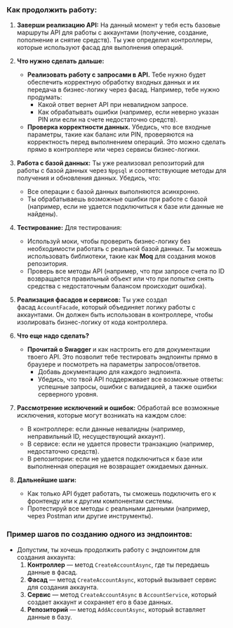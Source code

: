 
### Как продолжить работу:

1. **Заверши реализацию API:** На данный момент у тебя есть базовые маршруты API для работы с аккаунтами (получение, создание, пополнение и снятие средств). Ты уже определил контроллеры, которые используют фасад для выполнения операций.
    
2. **Что нужно сделать дальше:**
    
    - **Реализовать работу с запросами в API.** Тебе нужно будет обеспечить корректную обработку входных данных и их передача в бизнес-логику через фасад. Например, тебе нужно продумать:
        - Какой ответ вернет API при невалидном запросе.
        - Как обрабатывать ошибки (например, если неверно указан PIN или если на счете недостаточно средств).
    - **Проверка корректности данных.** Убедись, что все входные параметры, такие как баланс или PIN, проверяются на корректность перед выполнением операций. Это можно сделать прямо в контроллере или через сервисы бизнес-логики.
3. **Работа с базой данных:** Ты уже реализовал репозиторий для работы с базой данных через `Npgsql` и соответствующие методы для получения и обновления данных. Убедись, что:
    
    - Все операции с базой данных выполняются асинхронно.
    - Ты обрабатываешь возможные ошибки при работе с базой (например, если не удается подключиться к базе или данные не найдены).
4. **Тестирование:** Для тестирования:
    
    - Используй моки, чтобы проверить бизнес-логику без необходимости работать с реальной базой данных. Ты можешь использовать библиотеки, такие как **Moq** для создания моков репозитория.
    - Проверь все методы API (например, что при запросе счета по ID возвращается правильный объект или что при попытке снять средства с недостаточным балансом происходит ошибка).
5. **Реализация фасадов и сервисов:** Ты уже создал фасад `AccountFacade`, который объединяет логику работы с аккаунтами. Он должен быть использован в контроллере, чтобы изолировать бизнес-логику от кода контроллера.
    
6. **Что еще надо сделать?**
    
    - **Прочитай о Swagger** и как настроить его для документации твоего API. Это позволит тебе тестировать эндпоинты прямо в браузере и посмотреть на параметры запросов/ответов.
        - Добавь документацию для каждого эндпоинта.
        - Убедись, что твой API поддерживает все возможные ответы: успешные запросы, ошибки с валидацией, а также ошибки серверного уровня.
7. **Рассмотрение исключений и ошибок:** Обработай все возможные исключения, которые могут возникать на каждом слое:
    
    - В контроллере: если данные невалидны (например, неправильный ID, несуществующий аккаунт).
    - В сервисе: если не удается провести транзакцию (например, недостаточно средств).
    - В репозитории: если не удается подключиться к базе или выполненная операция не возвращает ожидаемых данных.
8. **Дальнейшие шаги:**
    
    - Как только API будет работать, ты сможешь подключить его к фронтенду или к другим компонентам системы.
    - Протестируй все методы с реальными данными (например, через Postman или другие инструменты).

### Пример шагов по созданию одного из эндпоинтов:

- Допустим, ты хочешь продолжить работу с эндпоинтом для создания аккаунта:
    1. **Контроллер** — метод `CreateAccountAsync`, где ты передаешь данные в фасад.
    2. **Фасад** — метод `CreateAccountAsync`, который вызывает сервис для создания аккаунта.
    3. **Сервис** — метод `CreateAccountAsync` в `AccountService`, который создает аккаунт и сохраняет его в базе данных.
    4. **Репозиторий** — метод `AddAccountAsync`, который вставляет данные в базу.